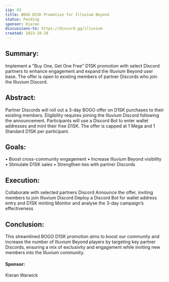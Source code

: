 ```yaml
---
iip: 43
title: BOGO D1SK Promotion for Illuvium Beyond
status: Pending
sponsor: Kieran
discussions-to: https://discord.gg/illuvium
created: 2023-10-19
---
```


## Summary:
Implement a "Buy One, Get One Free" D1SK promotion with select Discord partners to enhance engagement and expand the Illuvium Beyond user base. The offer is open to existing members of partner Discords who join the Illuvium Discord.

## Abstract:
Partner Discords will roll out a 3-day BOGO offer on D1SK purchases to their existing members. Eligibility requires joining the Illuvium Discord following the announcement. Participants will use a Discord Bot to enter wallet addresses and mint their free D1SK. The offer is capped at 1 Mega and 1 Standard D1SK per participant.

## Goals:
• Boost cross-community engagement
• Increase Illuvium Beyond visibility
• Stimulate D1SK sales
• Strengthen ties with partner Discords

## Execution:
Collaborate with selected partners Discord
Announce the offer, inviting members to join Illuvium Discord
Deploy a Discord Bot for wallet address entry and D1SK minting
Monitor and analyse the 3-day campaign’s effectiveness

## Conclusion:
This streamlined BOGO D1SK promotion aims to boost our community and increase the number of Illuvium Beyond players by targeting key partner Discords, ensuring a mix of exclusivity and engagement while inviting new members into the Illuvium community.

#### Sponsor:
Kieran Warwick
